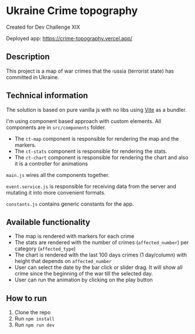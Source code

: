 # Ukraine Crime topography
Created for Dev Challenge XIX

Deployed app: https://crime-topography.vercel.app/

## Description
This project is a map of war crimes that the <sub><sup>r</sup></sub>ussia (terrorist state) has committed in Ukraine.

## Technical information
The solution is based on pure vanilla js with no libs using [Vite](https://vitejs.dev/) as a bundler.

I'm using component based approach with custom elements. All components are in `src/components` folder. 
- The `ct-map` component is responsible for rendering the map and the markers.
- The `ct-stats` component is responsible for rendering the stats.
- The `ct-chart` component is responsible for rendering the chart and also it is a controller for animations

`main.js` wires all the components together.

`event.service.js` is responsible for receiving data from the server and mutating it into more convenient formats.

`constants.js` contains generic constants for the app. 

## Available functionality
- The map is rendered with markers for each crime
- The stats are rendered with the number of crimes (`affected_number`) per category (`affected_type`)
- The chart is rendered with the last 100 days crimes (1 day/column) with height that depends on `affected_number`
- User can select the date by the bar click or slider drag. It will show all crime since the beginning of the war till the selected day.
- User can run the animation by clicking on the play button

## How to run
1. Clone the repo
2. Run `npm install`
3. Run `npm run dev`
